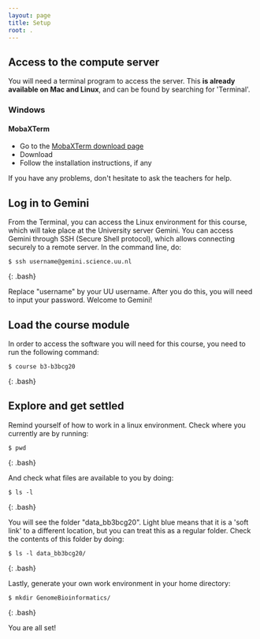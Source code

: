 ```yaml
---
layout: page
title: Setup
root: .
---
```


## Access to the compute server 
You will need a terminal program to access the server. This **is already available on Mac and Linux**, and can be found by searching for 'Terminal'.

### Windows
#### MobaXTerm
- Go to the [MobaXTerm download page](https://mobaxterm.mobatek.net/download.html)
- Download
- Follow the installation instructions, if any 

If you have any problems, don't hesitate to ask the teachers for help.

## Log in to Gemini

From the Terminal, you can access the Linux environment for this course, which will take place at the University server Gemini. You can access Gemini through SSH (Secure Shell protocol), which allows connecting securely to a remote server. In the command line, do:
~~~
$ ssh username@gemini.science.uu.nl
~~~
{: .bash}

Replace "username" by your UU username. After you do this, you will need to input your password. Welcome to Gemini!

## Load the course module

In order to access the software you will need for this course, you need to run the following command:
~~~
$ course b3-b3bcg20
~~~
{: .bash}

## Explore and get settled

Remind yourself of how to work in a linux environment. Check where you currently are by running:
~~~
$ pwd
~~~
{: .bash}

And check what files are available to you by doing:
~~~
$ ls -l
~~~
{: .bash}

You will see the folder "data_bb3bcg20". Light blue means that it is a 'soft link' to a different location, but you can treat this as a regular folder. Check the contents of this folder by doing:
~~~
$ ls -l data_bb3bcg20/
~~~
{: .bash}

Lastly, generate your own work environment in your home directory:
~~~
$ mkdir GenomeBioinformatics/
~~~
{: .bash}

You are all set!
